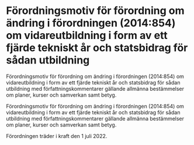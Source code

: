 # Förordningsmotiv för förordning om ändring i förordningen (2014:854) om vidareutbildning i form av ett fjärde tekniskt år och statsbidrag för sådan utbildning

Förordningsmotiv för förordning om ändring i förordningen (2014:854) om vidareutbildning i form av ett fjärde tekniskt år och statsbidrag för sådan utbildning med författningskommentarer gällande allmänna bestämmelser om planer, kurser och samverkan samt betyg.

Förordningsmotiv för förordning om ändring i förordningen (2014:854) om vidareutbildning i form av ett fjärde tekniskt år och statsbidrag för sådan utbildning med författningskommentarer gällande allmänna bestämmelser om planer, kurser och samverkan samt betyg.

Förordningen träder i kraft den 1 juli 2022.
